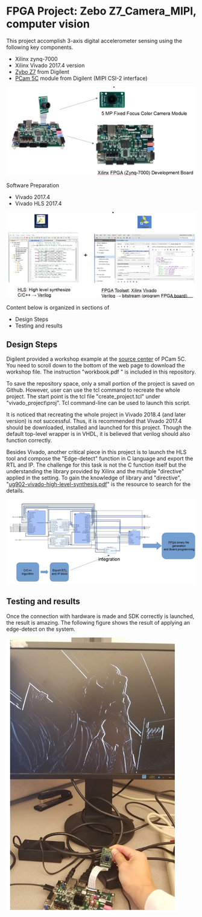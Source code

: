 # FPGA Project: Zebo Z7_Camera_MIPI, computer vision
This project accomplish 3-axis digital accelerometer sensing using the following key components.

- Xilinx zynq-7000
- Xilinx Vivado 2017.4 version
- [Zybo Z7](https://store.digilentinc.com/zybo-z7-zynq-7000-arm-fpga-soc-development-board/) from Digilent
- [PCam 5C](https://store.digilentinc.com/pcam-5c-5-mp-fixed-focus-color-camera-module/) module from Digilent (MIPI CSI-2 interface)

![Hardware](./Hardware1.jpg)

Software Preparation

- Vivado 2017.4
- Vivado HLS 2017.4

![Software](./Software1.jpg)

Content below is organized in sections of 

- Design Steps 
- Testing and results

## Design Steps

Digilent provided a workshop example at the [source center](https://reference.digilentinc.com/reference/add-ons/pcam-5c/start?_ga=2.205176472.987722862.1569092148-1004018170.1567308757&_gac=1.249678514.1567308757.EAIaIQobChMImseSiNiu5AIVEv5kCh0QqQDcEAAYASAAEgLsufD_BwE) of PCam 5C. You need to scroll down to the bottom of the web page to download the workshop file. The instruction "workbook.pdf " is included in this repository. 

To save the repository space, only a small portion of the project is saved on Github. However, user can use the tcl command to recreate the whole project. The start point is the tcl file "create_project.tcl" under "vivado_project\proj".  Tcl command-line can be used to launch this script.

It is noticed that recreating the whole project in Vivado 2018.4 (and later version) is not successful. Thus, it is recommended that Vivado 2017.4 should be downloaded, installed and launched for this project. Though the default top-level wrapper is in VHDL, it is believed that verilog should also function correctly.

Besides Vivado, another critical piece in this project is to launch the HLS tool and compose the "Edge-detect" function in C language and export the RTL and IP. The challenge for this task is not the C function itself but the understanding the library provided by Xilinx and the multiple "directive" applied in the setting. To gain the knowledge of library and "directive", "[ug902-vivado-high-level-synthesis.pdf](https://www.xilinx.com/support/documentation/sw_manuals/xilinx2017_4/ug902-vivado-high-level-synthesis.pdf)" is the resource to search for the details.



![DesignFlow](./DesignFlow.jpg)



## Testing and results

Once the connection with hardware is made and SDK correctly is launched, the result is amazing. The following figure shows the result of applying an edge-detect on the system.



![TestingResults](./Results.jpg)